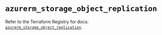 # `azurerm_storage_object_replication`

Refer to the Terraform Registry for docs: [`azurerm_storage_object_replication`](https://registry.terraform.io/providers/hashicorp/azurerm/4.38.1/docs/resources/storage_object_replication).
